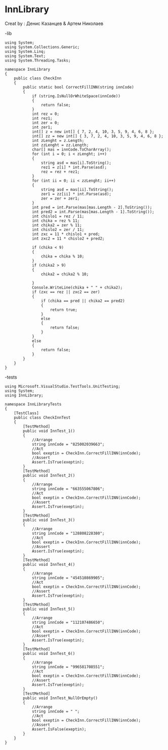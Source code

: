 # InnLibrary
Creat by : Денис Казанцев & Артем Николаев

-lib

    using System;
    using System.Collections.Generic;
    using System.Linq;
    using System.Text;
    using System.Threading.Tasks;
    
    namespace InnLibrary
    {
        public class CheckInn
        {
            public static bool CorrectFillINN(string innCode)
            {
                if (string.IsNullOrWhiteSpace(innCode))
                {
                    return false;
                }
                int rez = 0;
                int rez1;
                int zer = 0;
                int zer1;
                int[] z = new int[] { 7, 2, 4, 10, 3, 5, 9, 4, 6, 8 };
                int[] zz = new int[] { 3, 7, 2, 4, 10, 3, 5, 9, 4, 6, 8 };
                int zLenght = z.Length;
                int zzLenght = zz.Length;
                char[] mas = innCode.ToCharArray();
                for (int i = 0; i < zLenght; i++)
                {
                    string asd = mas[i].ToString();
                    rez1 = z[i] * int.Parse(asd);
                    rez = rez + rez1;
                }
                for (int ii = 0; ii < zzLenght; ii++)
                {
                    string asd = mas[ii].ToString();
                    zer1 = zz[ii] * int.Parse(asd);
                    zer = zer + zer1;
                }
                int pred = int.Parse(mas[mas.Length - 2].ToString());
                int pred2 = int.Parse(mas[mas.Length - 1].ToString());
                int chislo1 = rez / 11;
                int chika = rez % 11;
                int chika2 = zer % 11;
                int chislo2 = zer / 11;
                int zxc = 11 * chislo1 + pred;
                int zxc2 = 11 * chislo2 + pred2;
    
                if (chika < 9)
                {
                    chika = chika % 10;
                }
                if (chika2 > 9)
                {
                    chika2 = chika2 % 10;
    
                }
                Console.WriteLine(chika + " " + chika2);
                if (zxc == rez || zxc2 == zer)
                {
                    if (chika == pred || chika2 == pred2)
                    {
                        return true;
                    }
                    else
                    {
                        return false;
                    }
                }
                else
                {
                    return false;
                }
            }
        }
    }


-tests


    using Microsoft.VisualStudio.TestTools.UnitTesting;
    using System;
    using InnLibrary;
    
    namespace InnLibraryTests
    {
        [TestClass]
        public class CheckInnTest
        {
            [TestMethod]
            public void InnTest_1()
            {
                //Arrange
                string innCode = "825002039663";
                //Act
                bool exeptin = CheckInn.CorrectFillINN(innCode);
                //Assert
                Assert.IsTrue(exeptin);
            }
            [TestMethod]
            public void InnTest_2()
            {
                //Arrange
                string innCode = "663555067806";
                //Act
                bool exeptin = CheckInn.CorrectFillINN(innCode);
                //Assert
                Assert.IsTrue(exeptin);
            }
            [TestMethod]
            public void InnTest_3()
            {
                //Arrange
                string innCode = "128808228380";
                //Act
                bool exeptin = CheckInn.CorrectFillINN(innCode);
                //Assert
                Assert.IsTrue(exeptin);
            }
            [TestMethod]
            public void InnTest_4()
            {
                //Arrange
                string innCode = "454510869905";
                //Act
                bool exeptin = CheckInn.CorrectFillINN(innCode);
                //Assert
                Assert.IsTrue(exeptin);
            }
            [TestMethod]
            public void InnTest_5()
            {
                //Arrange
                string innCode = "112107486650";
                //Act
                bool exeptin = CheckInn.CorrectFillINN(innCode);
                //Assert
                Assert.IsTrue(exeptin);
            }
            [TestMethod]
            public void InnTest_6()
            {
                //Arrange
                string innCode = "996581708551";
                //Act
                bool exeptin = CheckInn.CorrectFillINN(innCode);
                //Assert
                Assert.IsTrue(exeptin);
            }
            [TestMethod]
            public void InnTest_NullOrEmpty()
            {
                //Arrange
                string innCode = " ";
                //Act
                bool exeptin = CheckInn.CorrectFillINN(innCode);
                //Assert
                Assert.IsFalse(exeptin);
            }
        }
    }

